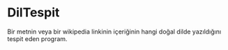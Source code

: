 # DilTespit
Bir metnin veya bir wikipedia linkinin içeriğinin hangi doğal dilde yazıldığını tespit eden program.
